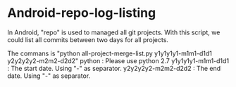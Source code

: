 Android-repo-log-listing
========================

  In Android, "repo" is used to managed all git projects. With this script,
we could list all commits between two days for all projects.
  
  The commans is "python all-project-merge-list.py y1y1y1y1-m1m1-d1d1 y2y2y2y2-m2m2-d2d2"
python : Please use python 2.7
y1y1y1y1-m1m1-d1d1 : The start date. Using "-" as separator.
y2y2y2y2-m2m2-d2d2 : The end date. Using "-" as separator.
